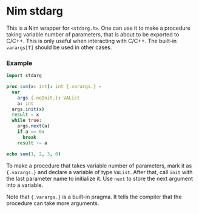 # Nim stdarg

This is a Nim wrapper for `<stdarg.h>`. One can use it to make a procedure taking variable number of parameters, that is about to be exported to C/C++. This is only useful when interacting with C/C++. The built-in `varargs[T]` should be used in other cases.

### Example
```nim
import stdarg

proc sum(x: int): int {.varargs.} =
  var
    args {.noInit.}: VAList
    a: int
  args.init(x)
  result = x
  while true:
    args.next(a)
    if a == 0:
      break
    result += a

echo sum(1, 2, 3, 0)
```

To make a procedure that takes variable number of parameters, mark it as `{.varargs.}` and declare a variable of type `VAList`. After that, call `init` with the last parameter name to initialize it. Use `next` to store the next argument into a variable.

Note that `{.varargs.}` is a built-in pragma. It tells the compiler that the procedure can take more arguments.
